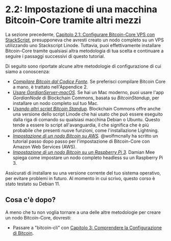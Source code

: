 # 2.2: Impostazione di una macchina Bitcoin-Core tramite altri mezzi

La sezione precedente, [Capitolo 2.1: Configurare Bitcoin-Core VPS con StackScript](02_1_Configurare_Bitcoin-Core_VPS_con_StackScript.md), presupponeva che avresti creato un nodo completo su un VPS utilizzando uno Stackscript Linode. Tuttavia, puoi effettivamente installare Bitcoin-Core tramite qualsiasi altra metodologia di tua scelta e continuare a seguire i passaggi successivi di questo tutorial.

Di seguito sono riportate alcune altre metodologie di configurazione di cui siamo a conoscenza:

* *[Compilare Bitcoin dal Codice Fonte](A2_0_Compilare_Bitcoin_dal_Codice_Fonte.md).* Se preferisci compilare Bitcoin Core a mano, è trattato nell'Appendice 2.
* *[Usare GordianServer-macOS](https://github.com/BlockchainCommons/GordianServer-macOS).* Se hai un Mac moderno, puoi usare l'app *GordianNode* di Blockchain Commons, basata su *BitcoinStandup*, per installare un nodo completo sul tuo Mac.
* *[Usando altri script Bitcoin Standup](https://github.com/BlockchainCommons/Bitcoin-Standup-Scripts).* Blockchain Commons offre anche una versione dello script Linode che hai usato che può essere eseguito dalla riga di comando su qualsiasi macchina Debian o Ubuntu. Questo tende a essere lo script all'avanguardia, il che significa che è più probabile che presenti nuove funzioni, come l'installazione Lightning.
* *[Impostazione di un nodo Bitcoin su AWS](https://wolfmcnally.com/115/developer-notes-setting-up-a-bitcoin-node-on-aws/).* @wolfmcnally ha scritto un tutorial passo dopo passo per l'impostazione di Bitcoin-Core con Amazon Web Services (AWS).
* *[Impostazione di un nodo Bitcoin su un Raspberry Pi 3](https://medium.com/@meeDamian/bitcoin-full-node-on-rbp3-revised-88bb7c8ef1d1).* Damian Mee spiega come impostare un nodo completo headless su un Raspberry Pi 3.

Assicurati di installare su una versione corrente del tuo sistema operativo, per evitare problemi in futuro. Al momento in cui scrivo, questo corso è stato testato su Debian 11.

## Cosa c'è dopo?

A meno che tu non voglia tornare a una delle altre metodologie per creare un nodo Bitcoin-Core, dovresti:

* Passare a "bitcoin-cli" con [Capitolo 3: Comprendere la Configurazione di Bitcoin](03_0_Comprendere_la_Configurazione_di_Bitcoin.md).
